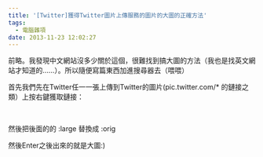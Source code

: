 ```yaml
---
title: '[Twitter]獲得Twitter圖片上傳服務的圖片的大圖的正確方法'
tags:
  - 電腦雜項
date: 2013-11-23 12:02:27
---
```


前略。我發現中文網站沒多少關於這個，很難找到搞大圖的方法（我也是找英文網站才知道的……）。所以隨便寫篇東西加進搜尋器去（喂喂）

首先我們先在Twitter任一一張上傳到Twitter的圖片(pic.twitter.com/* 的鏈接之類）上按右鍵獲取鏈接：

[](http://blog.lenchan139.com/wp-content/uploads/2013/11/2013-11-23-114041_1366x768_scrot.png)

&nbsp;

然後把後面的的 :large 替換成 :orig

[](http://blog.lenchan139.com/wp-content/uploads/2013/11/2013-11-23-115716_1366x768_scrot.png)

然後Enter之後出來的就是大圖:)

[](http://blog.lenchan139.com/wp-content/uploads/2013/11/2013-11-23-120031_1366x768_scrot.png)

&nbsp;

&nbsp;

&nbsp;